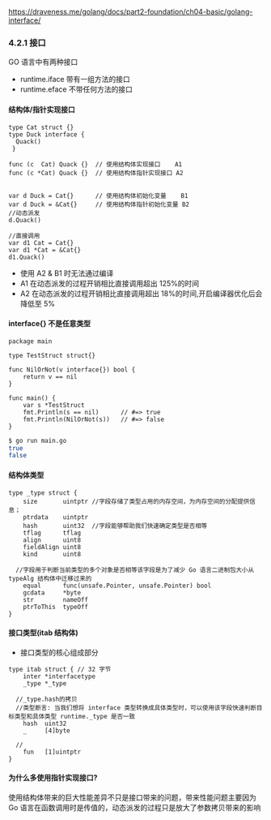 https://draveness.me/golang/docs/part2-foundation/ch04-basic/golang-interface/

### 4.2.1 接口

GO 语言中有两种接口

- runtime.iface 带有一组方法的接口
- runtime.eface 不带任何方法的接口

#### 结构体/指针实现接口

```golang
type Cat struct {}
type Duck interface {
  Quack()
 }

func (c  Cat) Quack {}  // 使用结构体实现接口    A1
func (c *Cat) Quack {}  // 使用结构体指针实现接口 A2


var d Duck = Cat{}      // 使用结构体初始化变量    B1
var d Duck = &Cat{}     // 使用结构体指针初始化变量 B2
//动态派发
d.Quack()

//直接调用
var d1 Cat = Cat{}
var d1 *Cat = &Cat{}
d1.Quack()
```

- 使用 A2 & B1 时无法通过编译
- A1 在动态派发的过程开销相比直接调用超出 125%的时间
- A2 在动态派发的过程开销相比直接调用超出 18%的时间,开启编译器优化后会降低至 5%

#### interface{} 不是任意类型

```golang
package main

type TestStruct struct{}

func NilOrNot(v interface{}) bool {
	return v == nil
}

func main() {
	var s *TestStruct
	fmt.Println(s == nil)      // #=> true
	fmt.Println(NilOrNot(s))   // #=> false
}
```

```bash
$ go run main.go
true
false
```

#### 结构体类型

```golang
type _type struct {
	size       uintptr //字段存储了类型占用的内存空间，为内存空间的分配提供信息；
	ptrdata    uintptr
	hash       uint32  //字段能够帮助我们快速确定类型是否相等
	tflag      tflag
	align      uint8
	fieldAlign uint8
	kind       uint8

  //字段用于判断当前类型的多个对象是否相等该字段是为了减少 Go 语言二进制包大小从 typeAlg 结构体中迁移过来的
	equal      func(unsafe.Pointer, unsafe.Pointer) bool
	gcdata     *byte
	str        nameOff
	ptrToThis  typeOff
}
```

#### 接口类型(itab 结构体)

- 接口类型的核心组成部分

```golang
type itab struct { // 32 字节
	inter *interfacetype
	_type *_type

  //_type.hash的拷贝
  //类型断言: 当我们想将 interface 类型转换成具体类型时，可以使用该字段快速判断目标类型和具体类型 runtime._type 是否一致
	hash  uint32
	_     [4]byte

  //
	fun   [1]uintptr
}
```

#### 为什么多使用指针实现接口?

使用结构体带来的巨大性能差异不只是接口带来的问题，带来性能问题主要因为 Go 语言在函数调用时是传值的，动态派发的过程只是放大了参数拷贝带来的影响
